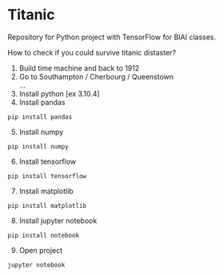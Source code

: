 # Titanic

Repository for Python project with TensorFlow for BIAI classes.

How to check if you could survive titanic distaster?

1. Build time machine and back to 1912
2. Go to Southampton / Cherbourg / Queenstown  
   ...
3. Install python [ex 3.10.4]
4. Install pandas 
```
pip install pandas 
```
5. Install numpy
```
pip install numpy
```
6. Install tensorflow
```
pip install tensorflow
```
7. Install matplotlib
```
pip install matplotlib
```
8. Install jupyter notebook
```
pip install notebook
```
9. Open project
```
jupyter notebook
```
